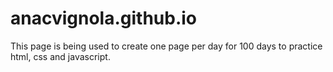 # anacvignola.github.io

This page is being used to create one page per day for 100 days to practice html, css and javascript.
